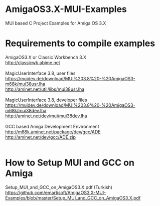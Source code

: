 # AmigaOS3.X-MUI-Examples
MUI based C Project Examples for Amiga OS 3.X

# Requirements to compile examples
AmigaOS3.X or Classic Workbench 3.X <br>
http://classicwb.abime.net<br>
<br>
MagicUserInterface 3.8, user files<br>
https://muidev.de/download/MUI%203.8%20-%20AmigaOS3-m68k/mui38usr.lha<br>
http://aminet.net/util/libs/mui38usr.lha<br>
<br>
MagicUserInterface 3.8, developer files<br>
https://muidev.de/download/MUI%203.8%20-%20AmigaOS3-m68k/mui38dev.lha<br>
http://aminet.net/dev/mui/mui38dev.lha<br>
<br>
GCC based Amiga Development Environment<br>
http://m68k.aminet.net/package/dev/gcc/ADE<br>
http://aminet.net/dev/gcc/ADE.zip<br>
<br>
# How to Setup MUI and GCC on Amiga
Setup_MUI_and_GCC_on_AmigaOS3.X.pdf (Turkish)<br>
https://github.com/emartisoft/AmigaOS3.X-MUI-Examples/blob/master/Setup_MUI_and_GCC_on_AmigaOS3.X.pdf<br>
